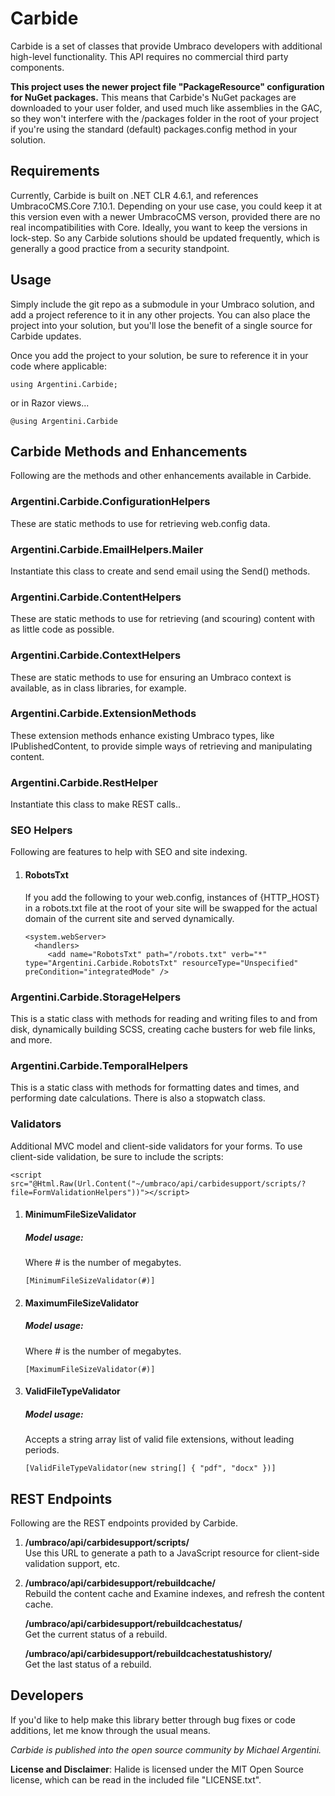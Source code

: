 # Carbide

Carbide is a set of classes that provide Umbraco developers with additional high-level functionality. This API requires no commercial third party components.

**This project uses the newer project file "PackageResource" configuration for NuGet packages.** This means that Carbide's NuGet packages are downloaded to your user folder, and used much like assemblies in the GAC, so they won't interfere with the /packages folder in the root of your project if you're using the standard (default) packages.config method in your solution.

## Requirements
Currently, Carbide is built on .NET CLR 4.6.1, and references UmbracoCMS.Core 7.10.1. Depending on your use case, you could keep it at this version even with a newer UmbracoCMS verson, provided there are no real incompatibilities with Core. Ideally, you want to keep the versions in lock-step. So any Carbide solutions should be updated frequently, which is generally a good practice from a security standpoint.

## Usage
Simply include the git repo as a submodule in your Umbraco solution, and add a project reference to it in any other projects. You can also place the project into your solution, but you'll lose the benefit of a single source for Carbide updates.

Once you add the project to your solution, be sure to reference it in your code where applicable:

<pre><code>using Argentini.Carbide;</code></pre>
or in Razor views...
<pre><code>@using Argentini.Carbide</code></pre>

## Carbide Methods and Enhancements
Following are the methods and other enhancements available in Carbide.

### Argentini.Carbide.ConfigurationHelpers
These are static methods to use for retrieving web.config data.

### Argentini.Carbide.EmailHelpers.Mailer
Instantiate this class to create and send email using the Send() methods.

### Argentini.Carbide.ContentHelpers
These are static methods to use for retrieving (and scouring) content with as little code as possible.

### Argentini.Carbide.ContextHelpers
These are static methods to use for ensuring an Umbraco context is available, as in class libraries, for example.

### Argentini.Carbide.ExtensionMethods
These extension methods enhance existing Umbraco types, like IPublishedContent, to provide simple ways of retrieving and manipulating content.

### Argentini.Carbide.RestHelper
Instantiate this class to make REST calls..

### SEO Helpers
Following are features to help with SEO and site indexing.

1. #### RobotsTxt
   If you add the following to your web.config, instances of {HTTP_HOST} in a robots.txt file at the root of your site will be swapped for the actual domain of the current site and served dynamically.
   
   ```
   <system.webServer>
     <handlers>
        <add name="RobotsTxt" path="/robots.txt" verb="*" type="Argentini.Carbide.RobotsTxt" resourceType="Unspecified" preCondition="integratedMode" />
   ```

### Argentini.Carbide.StorageHelpers
This is a static class with methods for reading and writing files to and from disk, dynamically building SCSS, creating cache busters for web file links, and more.

### Argentini.Carbide.TemporalHelpers
This is a static class with methods for formatting dates and times, and performing date calculations. There is also a stopwatch class.

### Validators
Additional MVC model and client-side validators for your forms. To use client-side validation, be sure to include the scripts:

```
<script src="@Html.Raw(Url.Content("~/umbraco/api/carbidesupport/scripts/?file=FormValidationHelpers"))"></script>
```
1. #### MinimumFileSizeValidator
   ##### Model usage:
   Where # is the number of megabytes.
   
   ```
   [MinimumFileSizeValidator(#)]
   ```

2. #### MaximumFileSizeValidator
   ##### Model usage:
   Where # is the number of megabytes.
   
   ```
   [MaximumFileSizeValidator(#)]
   ```

3. #### ValidFileTypeValidator
   ##### Model usage:
   Accepts a string array list of valid file extensions, without leading periods.
   
   ```
   [ValidFileTypeValidator(new string[] { "pdf", "docx" })]
   ```

## REST Endpoints
Following are the REST endpoints provided by Carbide.

1. **/umbraco/api/carbidesupport/scripts/**   
   Use this URL to generate a path to a JavaScript resource for client-side validation support, etc.

2. **/umbraco/api/carbidesupport/rebuildcache/**   
   Rebuild the content cache and Examine indexes, and refresh the content cache. 

   **/umbraco/api/carbidesupport/rebuildcachestatus/**   
   Get the current status of a rebuild.

   **/umbraco/api/carbidesupport/rebuildcachestatushistory/**   
   Get the last status of a rebuild.

## Developers
If you'd like to help make this library better through bug fixes or code additions, let me know through the usual means.

_Carbide is published into the open source community by Michael Argentini._

__License and Disclaimer__: Halide is licensed under the MIT Open Source license, which can be read in the included file "LICENSE.txt".
